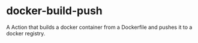 # docker-build-push
A Action that builds a docker container from a Dockerfile and pushes it to a docker registry.
